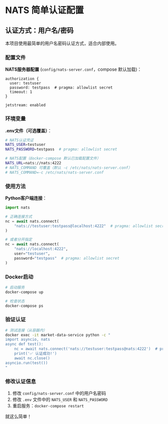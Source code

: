 # NATS 简单认证配置

## 认证方式：用户名/密码

本项目使用最简单的用户名密码认证方式，适合内部使用。

### 配置文件

**NATS服务器配置** (`config/nats-server.conf`，compose 默认加载)：
```
authorization {
  user: testuser
  password: testpass  # pragma: allowlist secret
  timeout: 1
}

jetstream: enabled
```

### 环境变量

**.env文件（可选覆盖）**：
```bash
# NATS认证凭证
NATS_USER=testuser
NATS_PASSWORD=testpass  # pragma: allowlist secret

# NATS配置（docker-compose 默认已加载配置文件）
NATS_URL=nats://nats:4222
# NATS_COMMAND 可覆盖（默认 -c /etc/nats/nats-server.conf）
# NATS_COMMAND=-c /etc/nats/nats-server.conf
```

### 使用方法

**Python客户端连接**：
```python
import nats

# 正确连接方式
nc = await nats.connect(
    "nats://testuser:testpass@localhost:4222"  # pragma: allowlist secret
)

# 或者分开指定
nc = await nats.connect(
    "nats://localhost:4222",
    user="testuser",
    password="testpass"  # pragma: allowlist secret
)
```

### Docker启动

```bash
# 启动服务
docker-compose up

# 检查状态
docker-compose ps
```

### 验证认证

```bash
# 测试连接（从容器内）
docker exec -it market-data-service python -c "
import asyncio, nats
async def test():
    nc = await nats.connect('nats://testuser:testpass@nats:4222')  # pragma: allowlist secret
    print('✅ 认证成功!')
    await nc.close()
asyncio.run(test())
"
```

### 修改认证信息

1. 修改 `config/nats-server.conf` 中的用户名密码
2. 修改 `.env` 文件中的 `NATS_USER` 和 `NATS_PASSWORD`
3. 重启服务：`docker-compose restart`

就这么简单！
